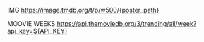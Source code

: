
IMG
https://image.tmdb.org/t/p/w500/{poster_path}

MOOVIE WEEKS
https://api.themoviedb.org/3/trending/all/week?api_key=${API_KEY}